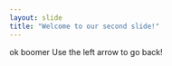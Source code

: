 ```yaml
---
layout: slide
title: "Welcome to our second slide!"
---
```

ok boomer
Use the left arrow to go back!